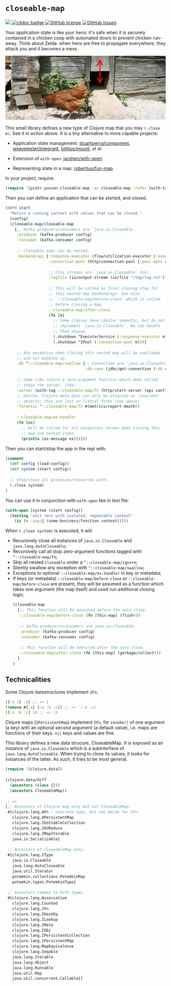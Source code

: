 # `closeable-map`

[![](https://img.shields.io/clojars/v/piotr-yuxuan/closeable-map.svg)](https://clojars.org/piotr-yuxuan/closeable-map)
[![cljdoc badge](https://cljdoc.org/badge/piotr-yuxuan/closeable-map)](https://cljdoc.org/d/piotr-yuxuan/closeable-map/CURRENT)
[![GitHub license](https://img.shields.io/github/license/piotr-yuxuan/closeable-map)](https://github.com/piotr-yuxuan/closeable-map/blob/main/LICENSE)
[![GitHub issues](https://img.shields.io/github/issues/piotr-yuxuan/closeable-map)](https://github.com/piotr-yuxuan/closeable-map/issues)

Your application state is like your hens: it's safe when it is
securely contained in a chicken coop with automated doors to prevent
chicken run-away. Think about Zelda: when hens are free to propagate
everywhere, they attack you and it becomes a mess.

![](./doc/automatische-huehnerklappe.jpg)

This small library defines a new type of Clojure map that you may
`(.close m)`. See it in action above. It is a tiny alternative to more
capable projects:

- Application state management:
  [stuartsierra/component](https://github.com/stuartsierra/component),
  [weavejester/integrant](weavejester/integrant),
  [tolitius/mount](https://github.com/tolitius/mount), _et al_.

- Extension of `with-open`:
  [jarohen/with-open](https://github.com/jarohen/with-open)

- Representing state in a map:
  [robertluo/fun-map](https://github.com/robertluo/fun-map)

In your project, require:

``` clojure
(require '[piotr-yuxuan.closeable-map :as closeable-map :refer [with-tag]])
```

Then you can define an application that can be started, and closed.

``` clojure
(defn start
  "Return a running context with values that can be closed."
  [config]
  (closeable-map/closeable-map
    {;; Kafka producers/consumers are `java.io.Closeable`.
     :producer (kafka-producer config)
     :consumer (kafka-consumer config)

     ;; Closeable maps can be nested.
     :backend/api {:response-executor (flow/utilization-executor (:executor config))
                   :connection-pool (http/connection-pool {:pool-opts config})

                   ;; File streams are `java.io.Closeable` too:
                   :logfile (io/output-stream (io/file "/tmp/log.txt"))

                   ;; This will be called as final closing step for
                   ;; this nested map backend/api. See also
                   ;; `::closeable-map/before-close` which is called
                   ;; before closing a map.
                   ::closeable-map/after-close
                   (fn [m]
                     ;; Some classes have similar semantic, but do not
                     ;; implement `java.io.Closeable`. We can handle
                     ;; them anyway.
                     (.shutdown ^ExecutorService (:response-executor m))
                     (.shutdown ^IPool (:connection-pool m)))}

     ;; Any exception when closing this nested map will be swallowed
     ;; and not bubbled up.
     :db ^::closeable-map/swallow {;; Connection are `java.io.Closeable`, too:
                                   :db-conn (jdbc/get-connection (:db config))}

     ;; Some libs return a zero-argument function which when called
     ;; stops the server, like:
     :server (with-tag ::closeable-map/fn (http/start-server (api config) (:server config)))
     ;; Gotcha: Clojure meta data can only be attached on 'concrete'
     ;; objects; they are lost on literal forms (see above).
     :forensic ^::closeable-map/fn #(metrics/report-death!)

     ::closeable-map/ex-handler
     (fn [ex]
       ;; Will be called for all exceptions thrown when closing this
       ;; map and nested items.
       (println (ex-message ex)))}))
```

Then you can start/stop the app in the repl with:

``` clojure
(comment
  (def config (load-config))
  (def system (start config))

  ;; Stop/close all processes/resources with:
  (.close system)
)
```

You can use it in conjunction with `with-open` like in test file:

``` clojure
(with-open [system (start config)]
  (testing "unit test with isolated, repeatable context"
    (is (= :yay/🚀 (some-business/function context)))))
```

When `(.close system)` is executed, it will:

  - Recursively close all instances of `java.io.Closeable` and `java.lang.AutoCloseable`;
  - Recursively call all stop zero-argument functions tagged with `^::closeable-map/fn`;
  - Skip all nested `Closeable` under a `^::closeable-map/ignore`;
  - Silently swallow any exception with `^::closeable-map/swallow`;
  - Exceptions to optional `::closeable-map/ex-handler` in key or
    metadata;
  - If keys (or metadata) `::closeable-map/before-close` or
    `::closeable-map/before-close` are present, they will be assumed as
    a function which takes one argument (the map itself) and used run
    additional closing logic:
    ``` clojure
    (closeable-map
      {;; This function will be executed before the auto close.
       ::closeable-map/before-close (fn [this-map] (flush!))

       ;; Kafka producers/consumers are java.io.Closeable
       :producer (kafka-producer config)
       :consumer (kafka-consumer config)

       ;; This function will be executed after the auto close.
       ::closeable-map/after-close (fn [this-map] (garbage/collect!))
      }
    )
    ```

## Technicalities

Some Clojure datastructures implement `IFn`:

``` clojure
({:a 1} :a) ;; => 1
(remove #{:a} [:a :b :c]) ;; => '(:b :c)
([:a :b :c] 1) ;; => :b
```

Clojure maps (`IPersistentMap`) implement `IFn`, for `invoke()` of one
argument (a key) with an optional second argument (a default value),
i.e. maps are functions of their keys. `nil` keys and values are fine.

This library defines a new data strucure, CloseableMap. It is exposed
as an instance of `java.io.Closeable` which is a subinterface of
`java.lang.AutoCloseable`. When trying to close its values, it looks
for instances of the latter. As such, it tries to be most general.

``` clojure
(require '[clojure.data])

(clojure.data/diff
  (ancestors (class {}))
  (ancestors CloseableMap))

;; =>
[;; Ancestors of Clojure map only but not CloseableMap.
 #{clojure.lang.AFn ; Concrete type, but see below for IFn.
   clojure.lang.APersistentMap
   clojure.lang.IEditableCollection
   clojure.lang.IKVReduce
   clojure.lang.IMapIterable
   java.io.Serializable}

 ;; Ancestors of CloseableMap only.
 #{clojure.lang.IType
   java.io.Closeable
   java.lang.AutoCloseable
   java.util.Iterator
   potemkin.collections.PotemkinMap
   potemkin.types.PotemkinType}

 ;; Ancestors common to both types.
 #{clojure.lang.Associative
   clojure.lang.Counted
   clojure.lang.IFn
   clojure.lang.IHashEq
   clojure.lang.ILookup
   clojure.lang.IMeta
   clojure.lang.IObj
   clojure.lang.IPersistentCollection
   clojure.lang.IPersistentMap
   clojure.lang.MapEquivalence
   clojure.lang.Seqable
   java.lang.Iterable
   java.lang.Object
   java.lang.Runnable
   java.util.Map
   java.util.concurrent.Callable}]
```
